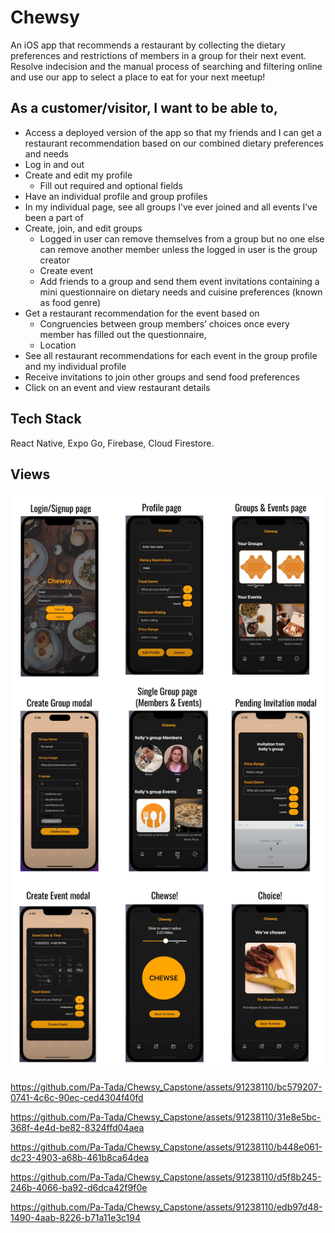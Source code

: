 # Chewsy

An iOS app that recommends a restaurant by collecting the dietary preferences and restrictions of members in a group for their next event. Resolve indecision and the manual process of searching and filtering online and use our app to select a place to eat for your next meetup!

## As a customer/visitor, I want to be able to,

* Access a deployed version of the app so that my friends and I can get a restaurant recommendation based on our combined dietary preferences and needs 
* Log in and out
* Create and edit my profile 
  * Fill out required and optional fields
* Have an individual profile and group profiles
* In my individual page, see all groups I’ve ever joined and all events I’ve been a part of
* Create, join, and edit groups 
  * Logged in user can remove themselves from a group but no one else can remove another member unless the logged in user is the group creator
  * Create event 
  * Add friends to a group and send them event invitations containing a mini questionnaire on dietary needs and cuisine preferences (known as food genre)
* Get a restaurant recommendation for the event based on 
  * Congruencies between group members’ choices once every member has filled out the questionnaire, 
  * Location 
* See all restaurant recommendations for each event in the group profile and my individual profile
* Receive invitations to join other groups and send food preferences
* Click on an event and view restaurant details


## Tech Stack

React Native, Expo Go, Firebase, Cloud Firestore. 

## Views

<img src='https://github.com/Pa-Tada/Chewsy_Capstone/blob/main/Chewsy%20Pages-min.png'/>


https://github.com/Pa-Tada/Chewsy_Capstone/assets/91238110/bc579207-0741-4c6c-90ec-ced4304f40fd

https://github.com/Pa-Tada/Chewsy_Capstone/assets/91238110/31e8e5bc-368f-4e4d-be82-8324ffd04aea

https://github.com/Pa-Tada/Chewsy_Capstone/assets/91238110/b448e061-dc23-4903-a68b-461b8ca64dea

https://github.com/Pa-Tada/Chewsy_Capstone/assets/91238110/d5f8b245-246b-4066-ba92-d6dca42f9f0e

https://github.com/Pa-Tada/Chewsy_Capstone/assets/91238110/edb97d48-1490-4aab-8226-b71a11e3c194



